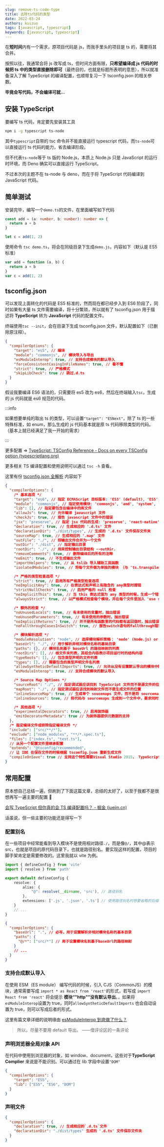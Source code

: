 ```yaml
---
slug: remove-ts-code-type
title: 去除ts代码的类型
date: 2022-03-24
authors: kuizuo
tags: [javascript, typescript]
keywords: [javascript, typescript]
---
```


在**短时间**内有一个需求，原项目代码是 js，而我手里头的项目是 ts 的，需要将其合并。

按照以往，我通常会将 js 改写成 ts，但时间方面有限，**只希望编译成 js 代码的时候把 ts 中的类型直接删除即可**（最终目的，也就是标题所表明的意思），所以就准备深入了解 TypeScript 的编译配置，也顺带复习一下 tsconfig.json 的相关参数。

**毕竟会写代码，不会编译可就...**

<!-- truncate -->

## 安装 TypeScript

要编写 ts 代码，肯定要先安装其工具

```sh
npm i -g typescript ts-node
```

其中`typescript`自带的 tsc 命令并不能直接运行 typescript 代码，而`ts-node`可以直接运行 ts 代码的能力，省去编译阶段。

但不代表`ts-node`等于 ts 版的 Node.js，本质上 Node.js 只是 JavaScript 的运行时环境，而 Deno 确实可以直接运行 TypeScript。

不过本次的主题不在 ts-node 与 deno，而在于将 TypeScript 代码编译到 JavaScript 代码。

## 简单测试

安装完毕，编写一个`demo.ts`的文件，在里面编写如下代码

```typescript title="demo.ts"
const add = (a: number, b: number): number => {
  return a + b
}

let c = add(1, 2)
```

使用命令 `tsc demo.ts`，将会在同级目录下生成`demo.js`，内容如下（默认是 ES5 标准）

```javascript title="demo.js"
var add = function (a, b) {
  return a + b
}
var c = add(1, 2)
```

## tsconfig.json

可以发现上面转化的代码是 ES5 标准的，然而现在都已经步入到 ES6 阶段了，同时如果有大量 ts 文件需要编译，将十分繁琐，所以就有了 tsconfig.json 用于描述将 **TypeScript** 转为 **JavaScript** 代码的配置文件。

终端使用`tsc --init`，会在目录下生成 tsconfig.json 文件，默认配置如下（已删除原注释）。

```json title="tsconfig.json"
{
  "compilerOptions": {
    "target": "es5", // 编译
    "module": "commonjs", // 模块导入与导出
    "esModuleInterop": true, // 支持合成模块的默认导入
    "forceConsistentCasingInFileNames": true, // 看不懂
    "strict": true, // 严格模式
    "skipLibCheck": true // 跳过.d.ts
  }
}
```

假设我要编译 ES6 语法的，只需要将 es5 改为 es6，然后在终端输入`tsc`，生成的 js 代码就是 es6 规范的代码。

:::info

如果想要单纯的取出 ts 的类型，可以设置`"target": "ESNext"`，除了 ts 的一些特殊标准，如 enum，那么生成的 js 代码基本就是原 ts 代码移除类型的代码。（基本上就已经满足了我一开始的需求）

:::

更多配置 => [TypeScript: TSConfig Reference - Docs on every TSConfig option (typescriptlang.org)](https://www.typescriptlang.org/tsconfig)

更多相关 TS 编译配置和使用说明可以通过 `tsc -h` 查看。

这里有份 [tsconfig.json 全解析](https://juejin.cn/post/7039583726375796749#heading-22) 内容如下

```json title="tsconfig.json"
{
  "compilerOptions": {
    /* 基本选项 */
    "target": "es6", // 指定 ECMAScript 目标版本: 'ES3' (default), 'ES5', 'ES2015', 'ES2016', 'ES2017', or 'ESNEXT'
    "module": "commonjs", // 指定使用模块: 'commonjs', 'amd', 'system', 'umd' or 'es2015'
    "lib": [], // 指定要包含在编译中的库文件
    "allowJs": true, // 允许编译 javascript 文件
    "checkJs": true, // 报告 javascript 文件中的错误
    "jsx": "preserve", // 指定 jsx 代码的生成: 'preserve', 'react-native', or 'react'
    "declaration": true, // 生成相应的 '.d.ts' 文件
    "declarationDir": "./dist/types", // 生成的 '.d.ts' 文件保存文件夹
    "sourceMap": true, // 生成相应的 '.map' 文件
    "outFile": "./", // 将输出文件合并为一个文件
    "outDir": "./dist", // 指定输出目录
    "rootDir": "./", // 用来控制输出目录结构 --outDir.
    "removeComments": true, // 删除编译后的所有的注释
    "noEmit": true, // 不生成输出文件
    "importHelpers": true, // 从 tslib 导入辅助工具函数
    "isolatedModules": true, // 将每个文件做为单独的模块 （与 'ts.transpileModule' 类似）.

    /* 严格的类型检查选项 */
    "strict": true, // 启用所有严格类型检查选项
    "noImplicitAny": true, // 在表达式和声明上有隐含的 any类型时报错
    "strictNullChecks": true, // 启用严格的 null 检查
    "noImplicitThis": true, // 当 this 表达式值为 any 类型的时候，生成一个错误
    "alwaysStrict": true, // 以严格模式检查每个模块，并在每个文件里加入 'use strict'

    /* 额外的检查 */
    "noUnusedLocals": true, // 有未使用的变量时，抛出错误
    "noUnusedParameters": true, // 有未使用的参数时，抛出错误
    "noImplicitReturns": true, // 并不是所有函数里的代码都有返回值时，抛出错误
    "noFallthroughCasesInSwitch": true, // 报告switch语句的fallthrough错误。（即，不允许switch的case语句贯穿）

    /* 模块解析选项 */
    "moduleResolution": "node", // 选择模块解析策略： 'node' (Node.js) or 'classic' (TypeScript pre-1.6)
    "baseUrl": "./", // 用于解析非相对模块名称的基础目录
    "paths": {}, // 模块名到基于 baseUrl 的路径映射的列表
    "rootDirs": [], // 根文件夹列表，其组合内容表示项目运行时的结构内容
    "typeRoots": [], // 包含类型声明的文件列表
    "types": [], // 需要包含的类型声明文件名列表
    "allowSyntheticDefaultImports": true, // 允许从没有设置默认导出的模块中默认导入。
    "esModuleInterop": true, // 支持合成模块的默认导入

    /* Source Map Options */
    "sourceRoot": "./", // 指定调试器应该找到 TypeScript 文件而不是源文件的位置
    "mapRoot": "./", // 指定调试器应该找到映射文件而不是生成文件的位置
    "inlineSourceMap": true, // 生成单个 soucemaps 文件，而不是将 sourcemaps 生成不同的文件
    "inlineSources": true, // 将代码与 sourcemaps 生成到一个文件中，要求同时设置了 --inlineSourceMap 或 --sourceMap 属性

    /* 其他选项 */
    "experimentalDecorators": true, // 启用装饰器
    "emitDecoratorMetadata": true // 为装饰器提供元数据的支持
  },
  /* 指定编译文件或排除指定编译文件 */
  "include": ["src/**/*"],
  "exclude": ["node_modules", "**/*.spec.ts"],
  "files": ["index.ts", "test.ts"],
  // 从另一个配置文件里继承配置
  "extends": "@tsconfig/recommended",
  // 让 IDE 在保存文件的时候根据 tsconfig.json 重新生成文件
  "compileOnSave": true // 支持这个特性需要Visual Studio 2015， TypeScript 1.8.4 以上并且安装 atom-typescript 插件
}
```

## 常用配置

原本想自己总结一遍，但刷到了下面这篇文章，总结的太好了，以至于我都不是很想再写一遍主要的配置 🤩

[会写 TypeScript 但你真的会 TS 编译配置吗？ - 掘金 (juejin.cn)](https://juejin.cn/post/7039583726375796749#heading-4)

话虽说，但一些主要的功能还是得写一下

### 配置别名

在一些项目中经常能看到导入模块不是使用相对路径`./`，而是像`@/`，其中@表示 src，也就是项目的原代码目录下，也就是路径别名。要实现这样的配置，项目的脚手架肯定是需要修改的。这里我就以 vite 为例。

```typescript title="vite.config.ts"
import { defineConfig } from 'vite'
import { resolve } from 'path'

export default defineConfig {
    resolve: {
        alias: {
            "@": resolve(__dirname, 'src'), // 路径别名
        },
        extensions: ['.js', '.json', '.ts'] // 使用路径别名时想要省略的后缀名
    }
    // ...
}
```

```json title="tsconfig.json"
{
  "compilerOptions": {
    "baseUrl": ".", // 必写，用于设置解析非相对模块名称的基本目录
    "paths": {
      "@/*": ["src/*"] // 用于设置模块名到基于baseUrl的路径映射
    }
    // ...
  }
}
```

### 支持合成默认导入

在使用 ESM（ES module） 编写代码的时候，引入 CJS（CommonJS）的模块，通常需要写成 `import * as React from 'react'`的形式，若写成 `import React from 'react'` 将会提示 **模块“"http"”没有默认导出**。，如果将`esModuleInterop`设置为 true，同时`allowSyntheticDefaultImports` 也会自动设置为 true，则可以写成后者的形式。

这里有篇文章详细的说明缘由 [esModuleInterop 到底做了什么？](https://zhuanlan.zhihu.com/p/148081795)

> 所以，尽量不要用 default 导出。 ——借评论区的一条评论

### 声明浏览器全局对象 API

在代码中使用到浏览器的对象，如 window、document，这些对于**TypeScript Complier** 来说是不能识别。可以通过在 lib 字段中设置`"DOM"`

```json
{
  "compilerOptions": {
    "target": "ES5",
    "lib": ["ES5", "ES6", "DOM"]
  }
}
```

### 声明文件

```json
{
  "compilerOptions": {
    "declaration": true, // 生成相应的`.d.ts`文件
    "declarationDir": "./dist/types" 生成的 '.d.ts' 文件保存文件夹
  }
}
```

